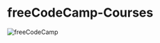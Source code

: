 # freeCodeCamp-Courses
![freeCodeCamp](https://github.com/kemda2/freeCodeCamp-Courses/assets/19648132/feae6da9-ca18-4fbd-8452-af77cf465954)
